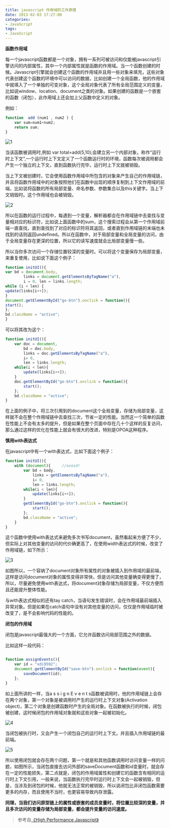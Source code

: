 ```yaml
---
title: javascript 作用域的工作原理
date: 2013-02-03 17:27:08
categories:
- JavaScript
tags:
- JavaScript
---
```


**函数作用域**

每一个javascript函数都是一个对象，拥有一系列可被访问和仅能被javascript引擎访问的内部属性，其中一个内部属性就是函数的作用域。当一个函数创建的时候。Javascript引擎就会创建这个函数的作用域并且用一些对象来填充，这些对象代表创建这个函数的环境中可以访问的数据，比如创建一个全局函数，他的作用域中就填入了一个单独的可变对象，这个全局对象代表了所有全局范围定义的变量，比如说window、location、document之类的对象。如果创建的函数是一个嵌套的函数（闭包），此作用域上还会加上父函数中定义的对象。

例如：

``` javascript
function  add (num1 , num2 ) {
    var sum=num1+num2;
    return sum;
}
```

![1](/images/2013/1.png)

当该函数被调用时,例如 var total=add(5,10);会建立另一个内部对象，称作“运行时上下文”,一个运行时上下文定义了一个函数运行时的环境，函数每次被调用都会产生一个独立的上下文，直到函数执行完毕，运行时上下文就被销毁。

当上下文被创建时，它会使用函数作用域中所包含的对象来产生自己的作用域链，并且将函数作用域中的对象按照他们在函数中出现的顺序复制到上下文作用域的前端，比如说将函数的所有局部变量、命名参数、参数集合以及this关键字。当上下文销毁时。这个作用域也会被销毁。

![2](/images/2013/2.png)

所以在函数的运行过程中，每遇到一个变量，解析器都会在作用域链中去查找与变量相对应的标识符，比如说上面函数中的sum，这个搜索过程会从第一个作用域前端一直查找，直到查找到了对应的标识符将其返回，或者直到作用域链的末端也未找到的话则返回undefined。所以在函数中，对于局部变量和全局变量的访问，由于全局变量存在更深的位置，所以它的读写速度就会比局部变量慢一些。

所以当你多次访问一个存储位置较深的变量时。可以将这个变量保存为局部变量，来重复使用，比如说下面这个例子：

``` javascript
function initUI(){
var bd = document.body,
		links = document.getElementsByTagName("a"),
		i = 0, len = links.length;
while (i < len) {
update(links[i++]);
}
document.getElementById("go-btn").onclick = function(){
start();
};
bd.className = "active";
}
```

可以将其改为这个：

``` javascript
function initUI(){
    var doc = document,
        bd = doc.body,
        links = doc.getElementsByTagName("a"),
        i= 0,
        len = links.length;
    while(i < len){
        update(links[i++]);
    }
    doc.getElementById("go-btn").onclick = function(){
        start();
    };
    bd.className = "active";
}
```

在上面的例子中，将三次引用到的document这个全局变量，存储为局部变量，这样就不会在整个作用域链中去查找三次，节省一定的性能。当然这一个简单的函数在性能上不会有太多的提升，但是如果在整个页面中存在几十个这样的反复访问，那么通过这样的优化在性能上就会有很大的改进，特别是OPOA这种程序。

**慎用with表达式**

在javascript中有一个with表达式，比如下面这个例子：

``` javascript
function initUI(){
    with (document){     //avoid!
        var bd = body,
            links = getElementsByTagName("a"),
            i= 0,
            len = links.length;
        while(i < len){
            update(links[i++]);
        }
        getElementById("go-btn").onclick = function(){
            start();
        };
        bd.className = "active";
    }
}
```

这个函数中使用with表达式来避免多次书写document，虽然看起来方便了不少，但实际上对其他变量的访问的代价确更高了，在使用width表达式的时候，改变了作用域链，如下所示：

![3](/images/2013/3.png)

如图所以，一个容纳了document对象所有属性的对象被插入到作用域的最前端，这样是访问document对象的属性变得非常快，但是访问其他变量确变得更慢了，所以，尽量避免使用with表达式，将document对象存储为局部变量，不仅方便而且还能提升整体性能。

与with表达式相似的还有tay catch，当语句发生错误时，会在作用域最前端插入异常对象。但是如果在catch语句中没有对其他变量的访问，仅仅是作用域临时被改变了，是不会影响代码的性能的。

**闭包的作用域**

闭包是javascript最强大的一个方面，它允许函数访问局部范围之外的数据。

比如这样一段代码：

``` javascript

function assignEvents(){
    var id = "xdi9592";
    document.getElementById("save-btn").onclick = function(event){
        saveDocument(id);
    };
}
```

如上面所讲的一样，当a s s i g n E v e n t s函数被调用时，他的作用域链上会存在两个对象，第一个对象是被调用时产生的运行时上下文对象(Activation object)，第二个对象是创建函数时产生的全局对象。在函数被执行的时候，闭包被创建，这时候闭包的作用域对象就和这些对象一起被初始化。

![4](/images/2013/4.png)

当闭包被执行时，又会产生一个闭包自己的运行时上下文。并且插入作用域链的最前端。


![5](/images/2013/5.png)

所以使用闭包就会存在两个问题，第一个就是和其他函数调用时访问变量一样的问题，如图所示，当闭包直接去访问外部的saveDocument函数和id变量时，就会存在一定的性能损失，第二点就是，闭包的作用域属性和创建它的函数含有相同的运行时上下文引用，一般来说，当函数执行完毕时运行时上下文会一起被销毁，但是，当涉及到闭包的时候，他就无法正常的被销毁，所以说闭包比非闭包函数需要更多的内存，而且使用不当时，也更容易导致内存泄露。

**同理，当我们访问原型链上的属性或嵌套的成员变量时，将位置比较深的变量，并且多次访问的变量存储为局部变量，都会提升变量的访问速度。**

> 参考自[《High Performance Javascript》](http://www.amazon.com/Performance-JavaScript-Faster-Application-Interfaces/dp/059680279X "High Performance Javascript")
